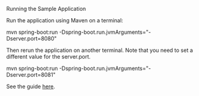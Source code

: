 

Running the Sample Application

Run the application using Maven on a terminal:

mvn spring-boot:run -Dspring-boot.run.jvmArguments="-Dserver.port=8080"

Then rerun the application on another terminal. 
Note that you need to set a different value for the server.port.

mvn spring-boot:run -Dspring-boot.run.jvmArguments="-Dserver.port=8081"



See the guide [here](https://guides.hazelcast.org/hazelcast-embedded-springboot).